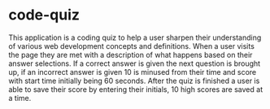 # code-quiz

This application is a coding quiz to help a user sharpen their understanding of various web development concepts and definitions. When a user visits the page they are met with a description of what happens based on their answer selections. If a correct answer is given the next question is brought up, if an incorrect answer is given 10 is minused from their time and score with start time initially being 60 seconds. After the quiz is finished a user is able to save their score by entering their initials, 10 high scores are saved at a time. 